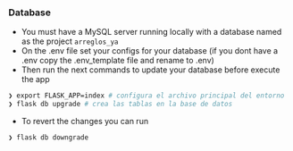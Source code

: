 ### Database

- You must have a MySQL server running locally with a database named as the project `arreglos_ya`
- On the .env file set your configs for your database (if you dont have a .env copy the .env_template file and rename to .env)
- Then run the next commands to update your database before execute the app

```bash
❯ export FLASK_APP=index # configura el archivo principal del entorno
❯ flask db upgrade # crea las tablas en la base de datos
```

- To revert the changes you can run

```bash
❯ flask db downgrade
```
